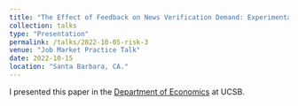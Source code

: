 ```yaml
---
title: "The Effect of Feedback on News Verification Demand: Experimental Evidence"
collection: talks
type: "Presentation"
permalink: /talks/2022-10-05-risk-3
venue: "Job Market Practice Talk"
date: 2022-10-15
location: "Santa Barbara, CA."
---
```


I presented this paper in the [Department of Economics](https://econ.ucsb.edu/events/all/2024/job-market-practice-talk-dario-trujano-ochoa-university-california-santa-barbara) at UCSB.
